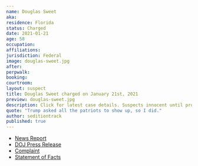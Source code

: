 ```yaml
---
name: Douglas Sweet
aka:
residence: Florida
status: Charged
date: 2021-01-21
age: 58
occupation:
affiliations:
jurisdiction: Federal
image: douglas-sweet.jpg
after:
perpwalk:
booking:
courtroom:
layout: suspect
title: Douglas Sweet charged on January 21st, 2021
preview: douglas-sweet.jpg
description: Click for latest case details. Suspects innocent until proven guilty.
quote: "Trump asked all the patriots to show up, so I did."
author: seditiontrack
published: true
---
```


- [News Report](https://www.wtkr.com/news/mathews-co-man-arrested-during-capitol-riot-trump-asked-all-the-patriots-to-show-up-so-i-did)
- [DOJ Press Release](https://www.justice.gov/opa/pr/thirteen-charged-federal-court-following-riot-united-states-capitol)
- [Complaint](https://www.justice.gov/opa/press-release/file/1351716/download)
- [Statement of Facts](https://www.justice.gov/opa/press-release/file/1351721/download)
